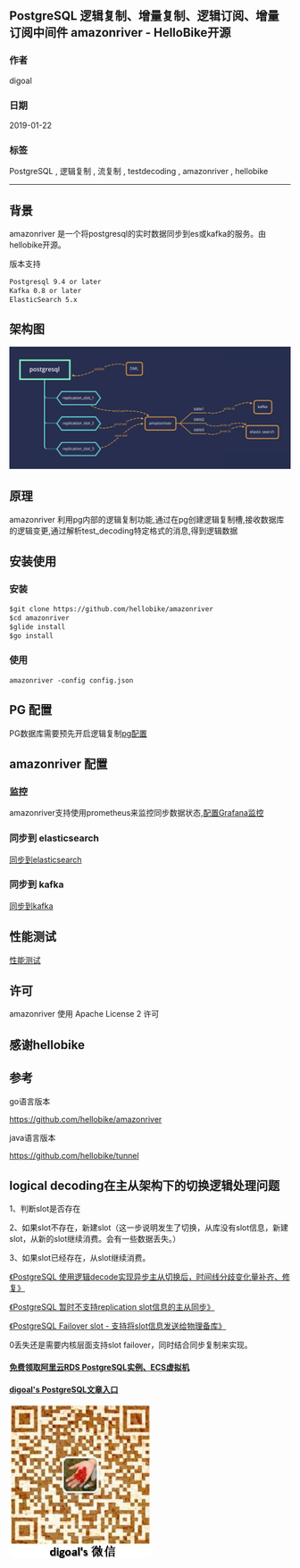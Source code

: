 ## PostgreSQL 逻辑复制、增量复制、逻辑订阅、增量订阅中间件 amazonriver - HelloBike开源    
                        
### 作者                        
digoal                        
                        
### 日期                        
2019-01-22                        
                        
### 标签                        
PostgreSQL , 逻辑复制 , 流复制 , testdecoding , amazonriver , hellobike      
                    
----                  
                    
## 背景    
    
amazonriver 是一个将postgresql的实时数据同步到es或kafka的服务。由hellobike开源。      
    
版本支持   
  
```
Postgresql 9.4 or later    
Kafka 0.8 or later    
ElasticSearch 5.x    
```
  
## 架构图    
![pic](20190122_01_pic_001.png)    
    
## 原理    
    
amazonriver 利用pg内部的逻辑复制功能,通过在pg创建逻辑复制槽,接收数据库的逻辑变更,通过解析test_decoding特定格式的消息,得到逻辑数据    
    
## 安装使用    
    
### 安装    
    
```shell    
$git clone https://github.com/hellobike/amazonriver    
$cd amazonriver    
$glide install    
$go install    
```    
    
### 使用    
    
```    
amazonriver -config config.json    
```    
    
## PG 配置    
    
PG数据库需要预先开启逻辑复制[pg配置](https://github.com/hellobike/amazonriver/blob/master/doc/pg.md)    
    
## amazonriver 配置    
    
### 监控    
    
amazonriver支持使用prometheus来监控同步数据状态,[配置Grafana监控](https://github.com/hellobike/amazonriver/blob/master/doc/prometheus.md)    
    
### 同步到 elasticsearch    
    
[同步到elasticsearch](https://github.com/hellobike/amazonriver/blob/master/doc/es.md)    
    
### 同步到 kafka    
    
[同步到kafka](https://github.com/hellobike/amazonriver/blob/master/doc/kafka.md)    
    
## 性能测试    
    
[性能测试](https://github.com/hellobike/amazonriver/blob/master/doc/test.md)    
    
## 许可    
    
amazonriver 使用 Apache License 2 许可    
    
## 感谢hellobike  
    
## 参考  
go语言版本  
  
https://github.com/hellobike/amazonriver    
  
java语言版本  
  
https://github.com/hellobike/tunnel    
  
## logical decoding在主从架构下的切换逻辑处理问题
1、判断slot是否存在

2、如果slot不存在，新建slot（这一步说明发生了切换，从库没有slot信息，新建slot，从新的slot继续消费。会有一些数据丢失。）

3、如果slot已经存在，从slot继续消费。
  
[《PostgreSQL 使用逻辑decode实现异步主从切换后，时间线分歧变化量补齐、修复》](../201901/20190129_01.md)  
  
[《PostgreSQL 暂时不支持replication slot信息的主从同步》](../201905/20190503_06.md)  
  
[《PostgreSQL Failover slot - 支持将slot信息发送给物理备库》](../201805/20180516_01.md)  
  
0丢失还是需要内核层面支持slot failover，同时结合同步复制来实现。  
  
  
  
  
  
  
  
  
  
#### [免费领取阿里云RDS PostgreSQL实例、ECS虚拟机](https://free.aliyun.com/ "57258f76c37864c6e6d23383d05714ea")
  
  
#### [digoal's PostgreSQL文章入口](https://github.com/digoal/blog/blob/master/README.md "22709685feb7cab07d30f30387f0a9ae")
  
  
![digoal's weixin](../pic/digoal_weixin.jpg "f7ad92eeba24523fd47a6e1a0e691b59")
  
  
  
  
  
  
  
